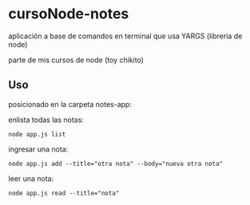 # cursoNode-notes


aplicación a base de comandos en terminal que usa YARGS (libreria de node)

parte de mis cursos de node (toy chikito)

## Uso

posicionado en la carpeta notes-app:

enlista todas las notas:
```
node app.js list
```

ingresar una nota:
```
node app.js add --title="otra nota" --body="nueva otra nota"
```


leer una nota:
```
node app.js read --title="nota"
```
